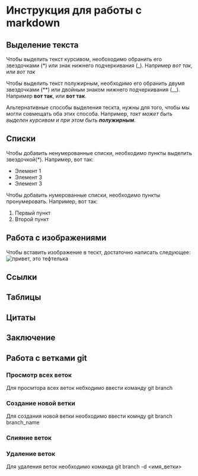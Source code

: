 # Инструкция для работы с markdown

## Выделение текста

Чтобы выделить текст курсивом, необоходимо обранить его звездочками (*) или знак нижнего подчеркивания (_). Например *вот так*, или _вот так_

Чтобы выделить текст полужирным, необходимо его обранить двумя звездочками (**) или двойным знаком нижнего подчеркивания (__). Например **вот так**, или __вот так__.

Альтернативные способы выделения тескта, нужны для того, чтобы мы могли совмещать оба этих способа. Например, _такт может быть выделен курсивом и при этом быть **полужирным**_.

## Списки

Чтобы добавить ненумерованные списки, необходимо пункты выделить звездочкой(*). Например, вот так:
* Элемент 1
* Элемент 3
* Элемент 3

Чтобы добавить нумерованные списки, необходимо пункты пронумеровать. Например, вот так:
1. Первый пункт
2. Второй пункт

## Работа с изображениями

Чтобы вставить изображение в тескт, достаточно написать следующее:
![привет, это тефтелька](-кот-2-e1541545969440.jpg)

## Ссылки


## Таблицы

## Цитаты

## Заключение

## Работа с ветками git

### Просмотр всех веток

Для просмтора всех веток небходимо ввести команду git branch

### Создание новой ветки

Для создания новой ветки необходимо ввести комнду git branch branch_name

### Слияние веток

### Удаление веток

Для удаления веток необходимо команда git branch -d <имя_ветки>
